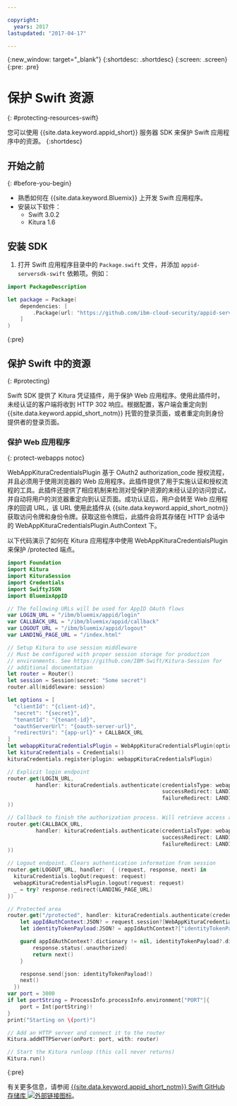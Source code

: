 ```yaml
---

copyright:
  years: 2017
lastupdated: "2017-04-17"

---
```


{:new_window: target="_blank"}
{:shortdesc: .shortdesc}
{:screen: .screen}
{:pre: .pre}


# 保护 Swift 资源
{: #protecting-resources-swift}

您可以使用 {{site.data.keyword.appid_short}} 服务器 SDK 来保护 Swift 应用程序中的资源。
{:shortdesc}


## 开始之前
{: #before-you-begin}

* 熟悉如何在 {{site.data.keyword.Bluemix}} 上开发 Swift 应用程序。
* 安装以下软件：
    * Swift 3.0.2
    * Kitura 1.6


## 安装 SDK

1. 打开 Swift 应用程序目录中的 `Package.swift` 文件，并添加 `appid-serversdk-swift` 依赖项。例如：


  ```swift
  import PackageDescription

  let package = Package(
      dependencies: [
          .Package(url: "https://github.com/ibm-cloud-security/appid-serversdk-swift.git", majorVersion: 1)
      ]
  )
  ```
  {:pre}

## 保护 Swift 中的资源
{: #protecting}

Swift SDK 提供了 Kitura 凭证插件，用于保护 Web 应用程序。使用此插件时，未经认证的客户端将收到 HTTP 302 响应。根据配置，客户端会重定向到 {{site.data.keyword.appid_short_notm}} 托管的登录页面，或者重定向到身份提供者的登录页面。



### 保护 Web 应用程序
{: protect-webapps notoc}

WebAppKituraCredentialsPlugin 基于 OAuth2 authorization_code 授权流程，并且必须用于使用浏览器的 Web 应用程序。此插件提供了用于实施认证和授权流程的工具。此插件还提供了相应机制来检测对受保护资源的未经认证的访问尝试，并自动将用户的浏览器重定向到认证页面。成功认证后，用户会转至 Web 应用程序的回调 URL，该 URL 使用此插件从 {{site.data.keyword.appid_short_notm}} 获取访问令牌和身份令牌。获取这些令牌后，此插件会将其存储在 HTTP 会话中的 WebAppKituraCredentialsPlugin.AuthContext 下。

以下代码演示了如何在 Kitura 应用程序中使用 WebAppKituraCredentialsPlugin 来保护 /protected 端点。

  ```swift
  import Foundation
  import Kitura
  import KituraSession
  import Credentials
  import SwiftyJSON
  import BluemixAppID

  // The following URLs will be used for AppID OAuth flows
  var LOGIN_URL = "/ibm/bluemix/appid/login"
  var CALLBACK_URL = "/ibm/bluemix/appid/callback"
  var LOGOUT_URL = "/ibm/bluemix/appid/logout"
  var LANDING_PAGE_URL = "/index.html"

  // Setup Kitura to use session middleware
  // Must be configured with proper session storage for production
  // environments. See https://github.com/IBM-Swift/Kitura-Session for
  // additional documentation
  let router = Router()
  let session = Session(secret: "Some secret")
  router.all(middleware: session)

  let options = [
  	"clientId": "{client-id}",
  	"secret": "{secret}",
  	"tenantId": "{tenant-id}",
  	"oauthServerUrl": "{oauth-server-url}",
  	"redirectUri": "{app-url}" + CALLBACK_URL
  ]
  let webappKituraCredentialsPlugin = WebAppKituraCredentialsPlugin(options: options)
  let kituraCredentials = Credentials()
  kituraCredentials.register(plugin: webappKituraCredentialsPlugin)

  // Explicit login endpoint
  router.get(LOGIN_URL,
  		   handler: kituraCredentials.authenticate(credentialsType: webappKituraCredentialsPlugin.name,
  												   successRedirect: LANDING_PAGE_URL,
  												   failureRedirect: LANDING_PAGE_URL
  ))

  // Callback to finish the authorization process. Will retrieve access and identity tokens from AppID
  router.get(CALLBACK_URL,
  		   handler: kituraCredentials.authenticate(credentialsType: webappKituraCredentialsPlugin.name,
  												   successRedirect: LANDING_PAGE_URL,
  												   failureRedirect: LANDING_PAGE_URL
  ))

  // Logout endpoint. Clears authentication information from session
  router.get(LOGOUT_URL, handler:  { (request, response, next) in
  	kituraCredentials.logOut(request: request)
  	webappKituraCredentialsPlugin.logout(request: request)
  	_ = try? response.redirect(LANDING_PAGE_URL)
  })

  // Protected area
  router.get("/protected", handler: kituraCredentials.authenticate(credentialsType: webappKituraCredentialsPlugin.name), { (request, response, next) in
      let appIdAuthContext:JSON? = request.session?[WebAppKituraCredentialsPlugin.AuthContext]
      let identityTokenPayload:JSON? = appIdAuthContext?["identityTokenPayload"]

      guard appIdAuthContext?.dictionary != nil, identityTokenPayload?.dictionary != nil else {
          response.status(.unauthorized)
          return next()
      }

      response.send(json: identityTokenPayload!)
      next() 
	})
  var port = 3000
  if let portString = ProcessInfo.processInfo.environment["PORT"]{
      port = Int(portString)!
  }
  print("Starting on \(port)")

  // Add an HTTP server and connect it to the router
  Kitura.addHTTPServer(onPort: port, with: router)

  // Start the Kitura runloop (this call never returns)
  Kitura.run()
  ```
  {:pre}

有关更多信息，请参阅 <a href="https://github.com/ibm-cloud-security/appid-serversdk-swift" target="_blank">{{site.data.keyword.appid_short_notm}} Swift GitHub 存储库 <img src="../../icons/launch-glyph.svg" alt="外部链接图标"></a>。
